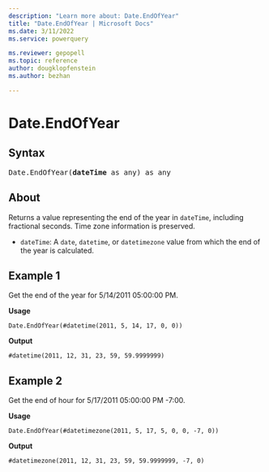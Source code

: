 ```yaml
---
description: "Learn more about: Date.EndOfYear"
title: "Date.EndOfYear | Microsoft Docs"
ms.date: 3/11/2022
ms.service: powerquery

ms.reviewer: gepopell
ms.topic: reference
author: dougklopfenstein
ms.author: bezhan

---
```

# Date.EndOfYear

## Syntax

<pre>
Date.EndOfYear(<b>dateTime</b> as any) as any
</pre>
  
## About

Returns a value representing the end of the year in `dateTime`, including fractional seconds. Time zone information is preserved.

* `dateTime`: A `date`, `datetime`, or `datetimezone` value from which the end of the year is calculated.

## Example 1

Get the end of the year for 5/14/2011 05:00:00 PM.

**Usage**

```powerquery-m
Date.EndOfYear(#datetime(2011, 5, 14, 17, 0, 0))
```

**Output**

`#datetime(2011, 12, 31, 23, 59, 59.9999999)`

## Example 2

Get the end of hour for 5/17/2011 05:00:00 PM -7:00.

**Usage**

```powerquery-m
Date.EndOfYear(#datetimezone(2011, 5, 17, 5, 0, 0, -7, 0))
```

**Output**

`#datetimezone(2011, 12, 31, 23, 59, 59.9999999, -7, 0)`
